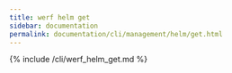```yaml
---
title: werf helm get
sidebar: documentation
permalink: documentation/cli/management/helm/get.html
---
```


{% include /cli/werf_helm_get.md %}

